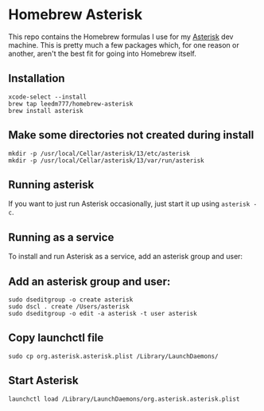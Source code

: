 # Homebrew Asterisk
This repo contains the Homebrew formulas I use for my [Asterisk][ast] dev
machine. This is pretty much a few packages which, for one reason or
another, aren't the best fit for going into Homebrew itself.

## Installation
    xcode-select --install
    brew tap leedm777/homebrew-asterisk
    brew install asterisk

## Make some directories not created during install

    mkdir -p /usr/local/Cellar/asterisk/13/etc/asterisk
    mkdir -p /usr/local/Cellar/asterisk/13/var/run/asterisk

## Running asterisk

If you want to just run Asterisk occasionally, just start it up using
`asterisk -c`.

## Running as a service

To install and run Asterisk as a service, add an asterisk group and user:

## Add an asterisk group and user:


    sudo dseditgroup -o create asterisk
    sudo dscl . create /Users/asterisk
    sudo dseditgroup -o edit -a asterisk -t user asterisk

## Copy launchctl file

    sudo cp org.asterisk.asterisk.plist /Library/LaunchDaemons/

## Start Asterisk

    launchctl load /Library/LaunchDaemons/org.asterisk.asterisk.plist

 [ast]: http://asterisk.org/
